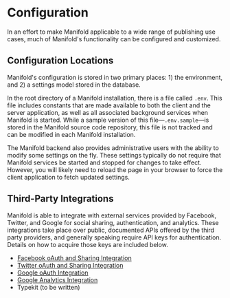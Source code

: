 # Configuration

In an effort to make Manifold applicable to a wide range of publishing use cases, much of Manifold's functionality can be configured and customized. 

## Configuration Locations

Manifold's configuration is stored in two primary places: 1\) the environment, and 2\) a settings model stored in the database. 

In the root directory of a Manifold installation, there is a file called `.env`. This file includes constants that are made available to both the client and the server application, as well as all associated background services when Manifold is started. While a sample version of this file—`.env.sample`—is stored in the Manifold source code repository, this file is not tracked and can be modified in each Manifold installation. 

The Manifold backend also provides administrative users with the ability to modify some settings on the fly. These settings typically do not require that Manifold services be started and stopped for changes to take effect. However, you will likely need to reload the page in your browser to force the client application to fetch updated settings.

## Third-Party Integrations

Manifold is able to integrate with external services provided by Facebook, Twitter, and Google for social sharing, authentication, and analytics. These integrations take place over public, documented APIs offered by the third party providers, and generally speaking require API keys for authentication. Details on how to acquire those keys are included below.

* [Facebook oAuth and Sharing Integration](/external-services/facebook.md)
* [Twitter oAuth and Sharing Integration](/external-services/twitter.md)
* [Google oAuth Integration](/external-services/google.md)
* [Google Analytics Integration](/external-services/google-analytics.md)
* Typekit \(to be written\)




